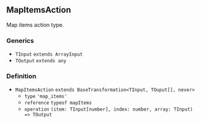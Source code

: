 MapItemsAction
--------------

Map items action type.

### Generics

*   `TInput` `extends ArrayInput`
*   `TOutput` `extends any`

### Definition

*   `MapItemsAction` `extends BaseTransformation<TInput, TOuput[], never>`
    *   `type` `'map_items'`
    *   `reference` `typeof mapItems`
    *   `operation` `(item: TInput[number], index: number, array: TInput) => TOutput`
